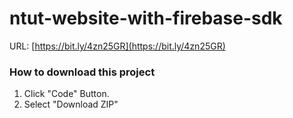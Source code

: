 # ntut-website-with-firebase-sdk

URL: [https://bit.ly/4zn25GR](https://bit.ly/4zn25GR)

### How to download this project

1. Click "Code" Button.
2. Select "Download ZIP"